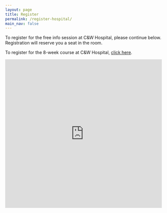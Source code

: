```yaml
---
layout: page
title: Register
permalink: /register-hospital/
main_nav: false
---
```


To register for the free info session at C&W Hospital, please continue below. Registration will reserve you a seat in the room.

To register for the 8-week course at C&W Hospital, [click here](/register-8week-hospital/).

<iframe width="640px" height= "480px" src= "https://forms.office.com/Pages/ResponsePage.aspx?id=DQSIkWdsW0yxEjajBLZtrQAAAAAAAAAAAAMAAOkJCbBUQlFOS01ERFdDNk1BT05BU1lGOVJVWjBUSC4u&embed=true" frameborder= "0" marginwidth= "0" marginheight= "0" style= "border: none; max-width:100%; max-height:100vh" allowfullscreen webkitallowfullscreen mozallowfullscreen msallowfullscreen> </iframe>

